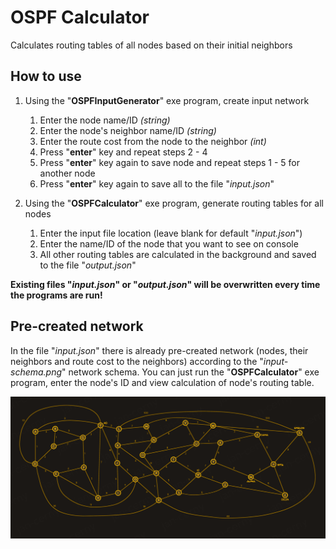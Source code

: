 # OSPF Calculator
Calculates routing tables of all nodes based on their initial neighbors

## How to use
 1. Using the "**OSPFInputGenerator**" exe program, create input network
	 1. Enter the node name/ID *(string)*
	 2. Enter the node's neighbor name/ID *(string)*
	 3. Enter the route cost from the node to the neighbor *(int)*
	 4. Press "**enter**" key and repeat steps 2 - 4
	 5. Press "**enter**" key again to save node and repeat steps 1 - 5 for another node
	 6. Press "**enter**" key again to save all to the file "*input.json*"

 2. Using the "**OSPFCalculator**" exe program, generate routing tables for all nodes
	 1. Enter the input file location (leave blank for default "*input.json*")
	 2. Enter the name/ID of the node that you want to see on console
	 3. All other routing tables are calculated in the background and saved to the file "*output.json*"

**Existing files "*input.json*" or "*output.json*" will be overwritten every time the programs are run!**

## Pre-created network
In the file "*input.json*" there is already pre-created network (nodes, their neighbors and route cost to the neighbors) according to the "*input-schema.png*" network schema. You can just run the "**OSPFCalculator**" exe program, enter the node's ID and view calculation of node's routing table.

![Pre-created network schema](https://raw.githubusercontent.com/Thewest123/OSPF/master/input-schema.png)
